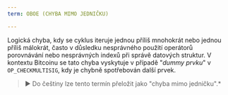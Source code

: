 ```yaml
---
term: OBOE (CHYBA MIMO JEDNIČKU)

---
```

Logická chyba, kdy se cyklus iteruje jednou příliš mnohokrát nebo jednou příliš málokrát, často v důsledku nesprávného použití operátorů porovnávání nebo nesprávných indexů při správě datových struktur. V kontextu Bitcoinu se tato chyba vyskytuje v případě "*dummy prvku*" v `OP_CHECKMULTISIG`, kdy je chybně spotřebován další prvek.

> ► Do češtiny lze tento termín přeložit jako "chyba mimo jedničku".*